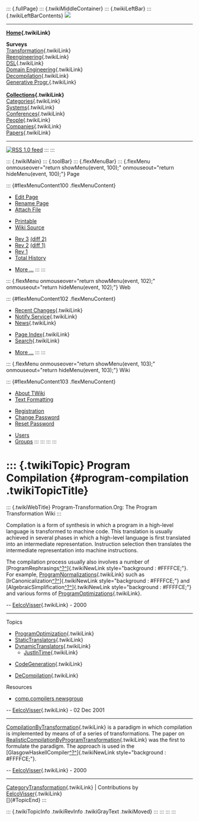::: {.fullPage}
::: {.twikiMiddleContainer}
::: {.twikiLeftBar}
::: {.twikiLeftBarContents}
![](../pub/transformation.gif)

------------------------------------------------------------------------

**[Home](WebHome){.twikiLink}**

**Surveys**\
[Transformation](ProgramTransformation){.twikiLink}\
[Reengineering](ReengineeringWiki){.twikiLink}\
[DSL](DomainSpecificLanguages){.twikiLink}\
[Domain Engineering](DomainEngineering){.twikiLink}\
[Decompilation](DeCompilation){.twikiLink}\
[Generative Progr.](GenerativeProgrammingWiki){.twikiLink}\
\
**[Collections](CategoryCollection){.twikiLink}**\
[Categories](CategoryCategory){.twikiLink}\
[Systems](TransformationSystems){.twikiLink}\
[Conferences](TransformationConferences){.twikiLink}\
[People](TransformationPeople){.twikiLink}\
[Companies](TransformationCompanies){.twikiLink}\
[Papers](CategoryPaper){.twikiLink}

------------------------------------------------------------------------

[![](../pub/rss.gif "RSS 1.0 feed")](WebRss@skin=rss)
:::
:::

::: {.twikiMain}
::: {.toolBar}
::: {.flexMenuBar}
::: {.flexMenu onmouseover="return showMenu(event, 100);" onmouseout="return hideMenu(event, 100);"}
Page

::: {#flexMenuContent100 .flexMenuContent}
-   [Edit
    Page](http://www.program-transformation.org/edit/Transform/ProgramCompilation?t=1536825739)
-   [Rename
    Page](http://www.program-transformation.org/rename/Transform/ProgramCompilation)
-   [Attach
    File](http://www.program-transformation.org/attach/Transform/ProgramCompilation)

<!-- -->

-   [Printable](http://www.program-transformation.org/view/Transform/ProgramCompilation?skin=print.pattern)
-   [Wiki
    Source](http://www.program-transformation.org/view/Transform/ProgramCompilation?skin=text&raw=on&contenttype=text/plain)

<!-- -->

-   [Rev
    3](http://www.program-transformation.org/view/Transform/ProgramCompilation?rev=1.3)
    [(diff 2)](http://www.program-transformation.org/rdiff/Transform/ProgramCompilation?rev1=1.3&rev2=1.2)
-   [Rev
    2](http://www.program-transformation.org/view/Transform/ProgramCompilation?rev=1.2)
    [(diff 1)](http://www.program-transformation.org/rdiff/Transform/ProgramCompilation?rev1=1.2&rev2=1.1)
-   [Rev
    1](http://www.program-transformation.org/view/Transform/ProgramCompilation?rev=1.1)
-   [Total
    History](http://www.program-transformation.org/rdiff/Transform/ProgramCompilation)

<!-- -->

-   [More
    \...](http://www.program-transformation.org/oops/Transform/ProgramCompilation?template=oopsmore&param1=1.3&param2=1.3)
:::
:::

::: {.flexMenu onmouseover="return showMenu(event, 102);" onmouseout="return hideMenu(event, 102);"}
Web

::: {#flexMenuContent102 .flexMenuContent}
-   [Recent Changes](WebChanges){.twikiLink}
-   [Notify Service](WebNotify){.twikiLink}
-   [News](WebNews){.twikiLink}

<!-- -->

-   [Page Index](WebIndex){.twikiLink}
-   [Search](WebSearch){.twikiLink}

<!-- -->

-   [More
    \...](http://www.program-transformation.org/oops/Transform/ProgramCompilation?template=oopsmore&param1=1.3&param2=1.3)
:::
:::

::: {.flexMenu onmouseover="return showMenu(event, 103);" onmouseout="return hideMenu(event, 103);"}
Wiki

::: {#flexMenuContent103 .flexMenuContent}
-   [About
    TWiki](http://www.program-transformation.org/view/TWiki/WebHome)
-   [Text
    Formatting](http://www.program-transformation.org/view/TWiki/TextFormattingRules)

<!-- -->

-   [Registration](http://www.program-transformation.org/view/TWiki/TWikiRegistration)
-   [Change
    Password](http://www.program-transformation.org/view/TWiki/ChangePassword)
-   [Reset
    Password](http://www.program-transformation.org/view/TWiki/ResetPassword)

<!-- -->

-   [Users](http://www.program-transformation.org/view/Main/TWikiUsers)
-   [Groups](http://www.program-transformation.org/view/Main/TWikiGroups)
:::
:::
:::
:::

::: {.twikiTopic}
Program Compilation {#program-compilation .twikiTopicTitle}
===================

::: {.twikiWebTitle}
Program-Transformation.Org: The Program Transformation Wiki
:::

Compilation is a form of synthesis in which a program in a high-level
language is transformed to machine code. This translation is usually
achieved in several phases in which a high-level language is first
translated into an intermediate representation. Instruction selection
then translates the intermediate representation into machine
instructions.

The compilation process usually also involves a number of
[ProgramRephrasings[^?^](http://www.program-transformation.org/edit/Transform/ProgramRephrasings?topicparent=Transform.ProgramCompilation)]{.twikiNewLink
style="background : #FFFFCE;"}. For example,
[ProgramNormalizations](ProgramNormalization){.twikiLink} such as
[IrCanonicalization[^?^](http://www.program-transformation.org/edit/Transform/IrCanonicalization?topicparent=Transform.ProgramCompilation)]{.twikiNewLink
style="background : #FFFFCE;"} and
[AlgebraicSimplification[^?^](http://www.program-transformation.org/edit/Transform/AlgebraicSimplification?topicparent=Transform.ProgramCompilation)]{.twikiNewLink
style="background : #FFFFCE;"} and various forms of
[ProgramOptimizations](ProgramOptimization){.twikiLink}.

\-- [EelcoVisser](../Main/EelcoVisser){.twikiLink} - 2000

------------------------------------------------------------------------

Topics

-   [ProgramOptimization](ProgramOptimization){.twikiLink}
-   [StaticTranslators](StaticTranslator){.twikiLink}
-   [DynamicTranslators](DynamicTranslator){.twikiLink}
    -   [JustInTime](JustInTime){.twikiLink}

<!-- -->

-   [CodeGeneration](CodeGeneration){.twikiLink}

<!-- -->

-   [DeCompilation](DeCompilation){.twikiLink}

Resources

-   [comp.compilers newsgroup](http://compilers.iecc.com/)

\-- [EelcoVisser](../Main/EelcoVisser){.twikiLink} - 02 Dec 2001

------------------------------------------------------------------------

[CompilationByTransformation](CompilationByTransformation){.twikiLink}
is a paradigm in which compilation is implemented by means of of a
series of transformations. The paper on
[RealisticCompilationByProgramTransformation](RealisticCompilationByProgramTransformation){.twikiLink}
was the first to formulate the paradigm. The approach is used in the
[GlasgowHaskellCompiler[^?^](http://www.program-transformation.org/edit/Transform/GlasgowHaskellCompiler?topicparent=Transform.ProgramCompilation)]{.twikiNewLink
style="background : #FFFFCE;"}.

\-- [EelcoVisser](../Main/EelcoVisser){.twikiLink} - 2000

------------------------------------------------------------------------

[CategoryTransformation](CategoryTransformation){.twikiLink} \|
Contributions by [EelcoVisser](../Main/EelcoVisser){.twikiLink}\
[]{#TopicEnd}
:::

::: {.twikiTopicInfo .twikiRevInfo .twikiGrayText .twikiMoved}
:::
:::
:::
:::
